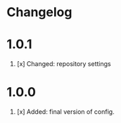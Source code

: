 # Changelog

<a name="1.0.1"></a>
# 1.0.1

1. [x] Changed: repository settings

<a name="1.0.0"></a>
# 1.0.0

1. [x] Added: final version of config.
